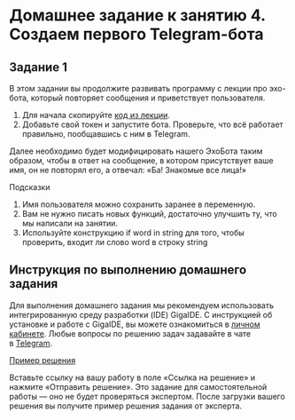 # Домашнее задание к занятию 4. Создаем первого Telegram-бота

## Задание 1
В этом задании вы продолжите развивать программу с лекции про эхо-бота, который повторяет сообщения и приветствует пользователя. 
1.	Для начала скопируйте [код из лекции](https://github.com/netology-code/pyfree-homeworks/blob/main/lections_code/4/echobot.py). 
2.	Добавьте свой токен и запустите бота. Проверьте, что всё работает правильно, пообщавшись с ним в Telegram.

Далее необходимо будет модифицировать нашего ЭхоБота таким образом, чтобы в ответ на сообщение, в котором присутствует ваше имя, он не повторял его, а отвечал: «Ба! Знакомые все лица!»

Подсказки
1.	Имя пользователя можно сохранить заранее в переменную.
2.	Вам не нужно писать новых функций, достаточно улучшить ту, что мы написали на занятии.
3.	Используйте конструкцию if word in string для того, чтобы проверить, входит ли слово word в строку string

## Инструкция по выполнению домашнего задания

Для выполнения домашнего задания мы рекомендуем использовать интегрированную среду разработки (IDE) GigaIDE. С инструкцией об установке и работе с GigaIDE, вы можете ознакомиться в [личном кабинете](https://netology.ru/profile/program/pyfree-async/lessons/153987/lesson_items/2575585).
Любые вопросы по решению задач задавайте в чате в [Telegram](https://t.me/+CsPYupjDKONhZmMy).

[Пример решения](https://github.com/netology-code/pyfree-homeworks/blob/main/homeworks/solution/4/1.py)

Вставьте ссылку на вашу работу в поле «Ссылка на решение» и нажмите «Отправить решение». 
Это задание для самостоятельной работы — оно не будет проверяться экспертом. После загрузки вашего решения вы получите пример решения задания от эксперта.

